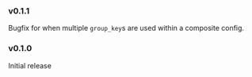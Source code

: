 ### v0.1.1
Bugfix for when multiple `group_key`s are used within a composite config.

### v0.1.0
Initial release
